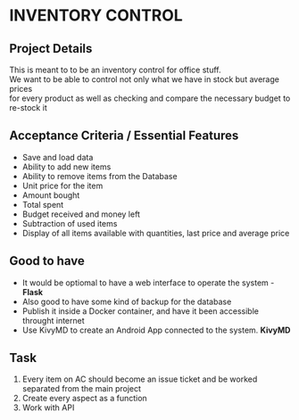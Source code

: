 INVENTORY CONTROL
===
Project Details
---------------
This is meant to to be an inventory control for office stuff.  
We want to be able to control not only what we have in stock but average prices  
for every product as well as checking and compare the necessary budget to re-stock it  

Acceptance Criteria / Essential Features
----------------------------------------
* Save and load data
* Ability to add new items
* Ability to remove items from the Database
* Unit price for the item
* Amount bought
* Total spent
* Budget received and money left
* Subtraction of used items
* Display of all items available with quantities, last price and average price

Good to have
------------
* It would be optiomal to have a web interface to operate the system - **Flask**
* Also good to have some kind of backup for the database
* Publish it inside a Docker container, and have it been accessible throught internet
* Use KivyMD to create an Android App connected to the system. **KivyMD**

Task
----
1. Every item on AC should become an issue ticket and be worked separated from the main project
2. Create every aspect as a function
3. Work with API



